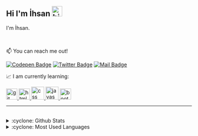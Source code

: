 ## Hi I'm İhsan <img src="https://user-images.githubusercontent.com/1303154/88677602-1635ba80-d120-11ea-84d8-d263ba5fc3c0.gif" width="28px" alt="hi">

I'm İhsan.

</br>

:mailbox: You can reach me out!



[![Codepen Badge](https://img.shields.io/badge/Codepen-000000?style=for-the-badge&logo=codepen&logoColor=white)](https://codepen.io/coderkc27) 
[![Twitter Badge](https://img.shields.io/badge/Twitter-1DA1F2?style=for-the-badge&logo=twitter&logoColor=white)](https://twitter.com/coderkc27) 
[![Mail Badge](https://img.shields.io/badge/Gmail-D14836?style=for-the-badge&logo=gmail&logoColor=white)](mailto:coderkc27@gmail.com)  


📈 I am currently learning:


<a href="#" title="git">
<img src="https://www.vectorlogo.zone/logos/git-scm/git-scm-icon.svg" alt="git" width="30" height="30"/> 
</a> 
<a href="#" title="HTML5">
<img src="https://www.vectorlogo.zone/logos/w3_html5/w3_html5-icon.svg" alt="html" width="30" height="30"/>
</a> 
<a href="#" title="CSS3">
<img src="https://www.vectorlogo.zone/logos/w3_css/w3_css-official.svg" alt="css" width="35" height="35"/>
</a> 
<a href="#" title="Javascript">
<img src="https://upload.vectorlogo.zone/logos/javascript/images/239ec8a4-163e-4792-83b6-3f6d96911757.svg" alt="javascript" width="35" height="35"/>
</a> 
<a href="#" title="Bootstrap">
<img src="https://www.vectorlogo.zone/logos/getbootstrap/getbootstrap-icon.svg" alt="bootstrap" width="30" height="30"/>
</a>

<br/>

---

<br />

<details>
<summary>:cyclone: Github Stats</summary>
<img src="https://github-readme-stats.vercel.app/api?username=coderkc&show_icons=true" >
</details>

<details>
<summary>:cyclone:  Most Used Languages</summary>
<img src="https://github-readme-stats.vercel.app/api/top-langs/?username=coderkc&layout=compact" >
</details>




